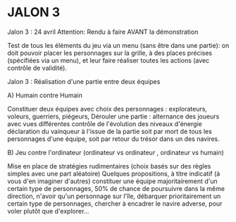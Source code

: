 ﻿# JALON 3

Jalon 3 : 24 avril
Attention: Rendu à faire AVANT la démonstration

Test de tous les éléments du jeu via un menu (sans être dans une partie):
on doit pouvoir placer les personnages sur la grille,
à des places précises (spécifiées via un menu),
et leur faire réaliser toutes les actions (avec contrôle de validité).

Jalon 3 : Réalisation d'une partie entre deux équipes

A) Humain contre Humain

Constituer deux équipes avec choix des personnages : explorateurs, voleurs, guerriers, piégeurs,
Dérouler une partie :
alternance des joueurs avec vues différentes
contrôle de l'évolution des niveaux d'énergie
déclaration du vainqueur à l'issue de la partie 
soit par mort de tous les personnages d'une équipe, 
soit par retour du trésor dans un des navires.


B)  Jeu contre l'ordinateur (ordinateur vs ordinateur , ordinateur vs humain)

Mise en place de stratégies rudimentaires (choix basés sur des règles simples avec une part aléatoire)
Quelques propositions, à titre indicatif (à vous d'en imaginer d'autres)
constituer une équipe majoritairement d'un certain type de personnages,
50% de chance de poursuivre dans la même direction,
n'avoir qu'un personnage sur l'île,
débarquer prioritairement un certain type de personnages,
chercher à encadrer le navire adverse, pour voler plutôt que d'explorer...
